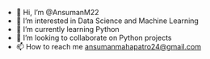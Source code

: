 - 👋 Hi, I’m @AnsumanM22
- 👀 I’m interested in Data Science and Machine Learning
- 🌱 I’m currently learning Python
- 💞️ I’m looking to collaborate on Python projects
- 📫 How to reach me ansumanmahapatro24@gmail.com

<!---
AnsumanM22/AnsumanM22 is a ✨ special ✨ repository because its `README.md` (this file) appears on your GitHub profile.
You can click the Preview link to take a look at your changes.
--->
